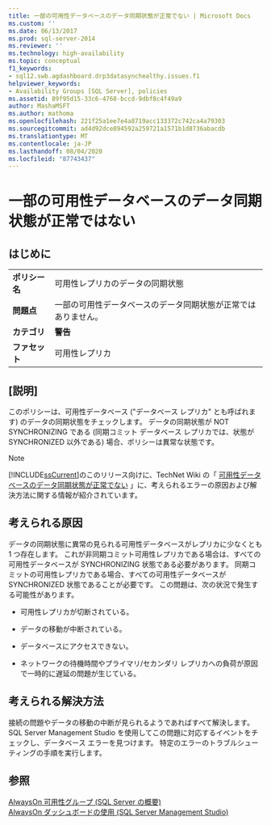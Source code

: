 ```yaml
---
title: 一部の可用性データベースのデータ同期状態が正常でない | Microsoft Docs
ms.custom: ''
ms.date: 06/13/2017
ms.prod: sql-server-2014
ms.reviewer: ''
ms.technology: high-availability
ms.topic: conceptual
f1_keywords:
- sql12.swb.agdashboard.drp3datasynchealthy.issues.f1
helpviewer_keywords:
- Availability Groups [SQL Server], policies
ms.assetid: 89f95d15-33c6-4768-bccd-9dbf8c4f49a9
author: MashaMSFT
ms.author: mathoma
ms.openlocfilehash: 221f25a1ee7e4a8719acc133372c742ca4a79303
ms.sourcegitcommit: ad4d92dce894592a259721a1571b1d8736abacdb
ms.translationtype: MT
ms.contentlocale: ja-JP
ms.lasthandoff: 08/04/2020
ms.locfileid: "87743437"
---
```

# <a name="data-synchronization-state-of-some-availability-database-is-not-healthy"></a>一部の可用性データベースのデータ同期状態が正常ではない
    
## <a name="introduction"></a>はじめに  
  
|||  
|-|-|  
|**ポリシー名**|可用性レプリカのデータの同期状態|  
|**問題点**|一部の可用性データベースのデータ同期状態が正常ではありません。|  
|**カテゴリ**|**警告**|  
|**ファセット**|可用性レプリカ|  
  
## <a name="description"></a>[説明]  
 このポリシーは、可用性データベース ("データベース レプリカ" とも呼ばれます) のデータの同期状態をチェックします。 データの同期状態が NOT SYNCHRONIZING である (同期コミット データベース レプリカでは、状態が SYNCHRONIZED 以外である) 場合、ポリシーは異常な状態です。  
  
> [!NOTE]  
>  [!INCLUDE[ssCurrent](../../../includes/sscurrent-md.md)]のこのリリース向けに、TechNet Wiki の「 [可用性データベースのデータ同期状態が正常でない](https://go.microsoft.com/fwlink/p/?LinkId=220863) 」に、考えられるエラーの原因および解決方法に関する情報が紹介されています。  
  
## <a name="possible-causes"></a>考えられる原因  
 データの同期状態に異常の見られる可用性データベースがレプリカに少なくとも 1 つ存在します。 これが非同期コミット可用性レプリカである場合は、すべての可用性データベースが SYNCHRONIZING 状態である必要があります。 同期コミットの可用性レプリカである場合、すべての可用性データベースが SYNCHRONIZED 状態であることが必要です。 この問題は、次の状況で発生する可能性があります。  
  
-   可用性レプリカが切断されている。  
  
-   データの移動が中断されている。  
  
-   データベースにアクセスできない。  
  
-   ネットワークの待機時間やプライマリ/セカンダリ レプリカへの負荷が原因で一時的に遅延の問題が生じている。  
  
## <a name="possible-solution"></a>考えられる解決方法  
 接続の問題やデータの移動の中断が見られるようであればすべて解決します。 SQL Server Management Studio を使用してこの問題に対応するイベントをチェックし、データベース エラーを見つけます。 特定のエラーのトラブルシューティングの手順を実行します。  
  
## <a name="see-also"></a>参照  
 [AlwaysOn 可用性グループ &#40;SQL Server の概要&#41;](overview-of-always-on-availability-groups-sql-server.md)   
 [AlwaysOn ダッシュボードの使用 &#40;SQL Server Management Studio&#41;](use-the-always-on-dashboard-sql-server-management-studio.md)  
  
  

